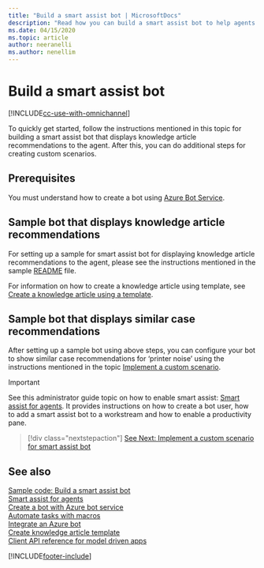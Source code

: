 ```yaml
---
title: "Build a smart assist bot | MicrosoftDocs"
description: "Read how you can build a smart assist bot to help agents resolve customer queries faster and more effectively"
ms.date: 04/15/2020
ms.topic: article
author: neeranelli
ms.author: nenellim
---
```

# Build a smart assist bot

[!INCLUDE[cc-use-with-omnichannel](../includes/cc-use-with-omnichannel.md)]

To quickly get started, follow the instructions mentioned in this topic for building a smart assist bot that displays knowledge article recommendations to the agent. After this, you can do additional steps for creating custom scenarios.

## Prerequisites

You must understand how to create a bot using [Azure Bot Service](/azure/bot-service/abs-quickstart?preserve-view=true&view=azure-bot-service-4.0).

## Sample bot that displays knowledge article recommendations

For setting up a sample for smart assist bot for displaying knowledge article recommendations to the agent, please see the instructions mentioned in the sample [README](https://github.com/microsoft/Dynamics365-Apps-Samples/blob/master/customer-service/omnichannel/smart-assist-bot/README.md) file. 

For information on how to create a knowledge article using template, see [Create a knowledge article using a template](create-knowledge-article-using-template.md).

## Sample bot that displays similar case recommendations

After setting up a sample bot using above steps, you can configure your bot to show similar case recommendations for ‘printer noise’ using the instructions mentioned in the topic [Implement a custom scenario](smart-assist-scenario.md).

> [!IMPORTANT]
> See this administrator guide topic on how to enable smart assist: [Smart assist for agents](../app-profile-manager/smart-assist.md). It provides instructions on how to create a bot user, how to add a smart assist bot to a workstream and how to enable a productivity pane.

> [!div class="nextstepaction"]
> [See Next: Implement a custom scenario for smart assist bot](smart-assist-scenario.md)

## See also

[Sample code: Build a smart assist bot](https://github.com/microsoft/Dynamics365-Apps-Samples/blob/master/customer-service/omnichannel/smart-assist-bot)<br />
[Smart assist for agents](../app-profile-manager/smart-assist.md)<br />
[Create a bot with Azure bot service](/azure/bot-service/abs-quickstart)<br />
[Automate tasks with macros](../app-profile-manager/macros.md)<br />
[Integrate an Azure bot](configure-bot.md)<br />
[Create knowledge article template](create-templates-knowledge-article.md)<br />
[Client API reference for model driven apps](/powerapps/developer/model-driven-apps/clientapi/reference)


[!INCLUDE[footer-include](../includes/footer-banner.md)]
